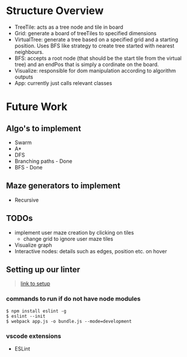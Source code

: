
# Structure Overview
- TreeTile: acts as a tree node and tile in board
- Grid: generate a board of treeTiles to specified dimensions
- VirtualTree: generate a tree based on a specified grid and a starting position. 
Uses BFS like strategy to create tree started with nearest neighbours. 
- BFS: accepts a root node (that should be the start tile from the virtual tree)
and an endPos that is simply a cordinate on the board.
- Visualize: responsible for dom manipulation according to algorithm outputs
- App: currently just calls relevant classes


# Future Work
## Algo's to implement
- Swarm
- A*
- DFS
- Branching paths - Done
- BFS - Done

## Maze generators to implement
- Recursive

## TODOs
- implement user maze creation by clicking on tiles
  - change grid to ignore user maze tiles
- Visualize graph
- Interactive nodes: details such as edges, position etc. on hover

## Setting up our linter
> [link to setup](https://scotch.io/tutorials/linting-and-formatting-with-eslint-in-vs-code)

### commands to run if do not have node modules
```
$ npm install eslint -g
$ eslint --init
$ webpack app.js -o bundle.js --mode=development
```

### vscode extensions
- ESLint


